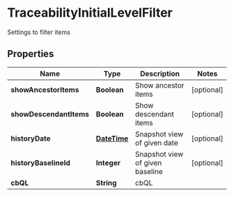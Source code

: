 

# TraceabilityInitialLevelFilter

Settings to filter items
## Properties

Name | Type | Description | Notes
------------ | ------------- | ------------- | -------------
**showAncestorItems** | **Boolean** | Show ancestor items |  [optional]
**showDescendantItems** | **Boolean** | Show descendant items |  [optional]
**historyDate** | [**DateTime**](DateTime.md) | Snapshot view of given date |  [optional]
**historyBaselineId** | **Integer** | Snapshot view of given baseline |  [optional]
**cbQL** | **String** | cbQL | 




